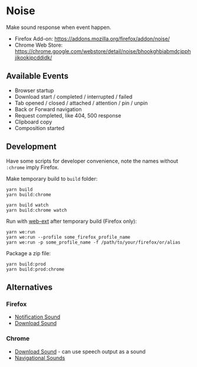 Noise
=====

Make sound response when event happen.

- Firefox Add-on: https://addons.mozilla.org/firefox/addon/noise/
- Chrome Web Store: https://chrome.google.com/webstore/detail/noise/bhookghbiabmdcjpphjikookipcddidk/

Available Events
----------------

- Browser startup
- Download start / completed / interrupted / failed
- Tab opened / closed / attached / attention / pin / unpin
- Back or Forward navigation
- Request completed, like 404, 500 response
- Clipboard copy
- Composition started


Development
-----------

Have some scripts for developer convenience, note the names without `:chrome` imply Firefox.

Make temporary build to `build` folder:

    yarn build
    yarn build:chrome

    yarn build watch
    yarn build:chrome watch

Run with [web-ext][] after temporary build (Firefox only):

    yarn we:run
    yarn we:run --profile some_firefox_profile_name
    yarn we:run -p some_profile_name -f /path/to/your/firefox/or/alias

Package a zip file:

    yarn build:prod
    yarn build:prod:chrome


Alternatives
------------

### Firefox

- [Notification Sound][]
- [Download Sound][]

### Chrome

- [Download Sound][Download Sound - Chrome] - can use speech output as a sound
- [Navigational Sounds][]



[web-ext]: https://github.com/mozilla/web-ext
[Notification Sound]: https://addons.mozilla.org/firefox/addon/notification-sound/
[Download Sound]: https://addons.mozilla.org/firefox/addon/download-sound/
[Download Sound - Chrome]: https://chrome.google.com/webstore/detail/download-sound/fmcbineojopoamfhaabogigdbpbklnld
[Navigational Sounds]: https://chromewebstore.google.com/detail/navigational-sounds/plhoioliblcddpmljieonfdndcmjmkpd
